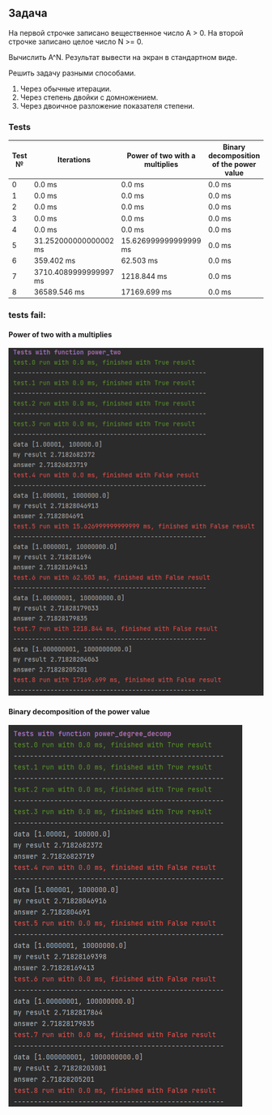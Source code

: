 ## Задача
На первой строчке записано вещественное число A > 0.
На второй строчке записано целое число N >= 0. 

Вычислить A^N. Результат вывести на экран в стандартном виде.

Решить задачу разными способами.
1. Через обычные итерации.
2. Через степень двойки с домножением.
3. Через двоичное разложение показателя степени.

### Tests
|Test №|Iterations|Power of two with a multiplies|Binary decomposition of the power value|
|---|---|---|---|
|0|0.0 ms|0.0 ms|0.0 ms|
|1|0.0 ms|0.0 ms|0.0 ms|
|2|0.0 ms|0.0 ms|0.0 ms|
|3|0.0 ms|0.0 ms|0.0 ms|
|4|0.0 ms|0.0 ms|0.0 ms|
|5|31.252000000000002 ms|15.626999999999999 ms|0.0 ms|
|6|359.402 ms|62.503 ms|0.0 ms|
|7|3710.4089999999997 ms|1218.844 ms|0.0 ms|
|8|36589.546 ms|17169.699 ms|0.0 ms|


### tests fail:
#### Power of two with a multiplies
![img.png](img.png)

#### Binary decomposition of the power value

![img_1.png](img_1.png)

